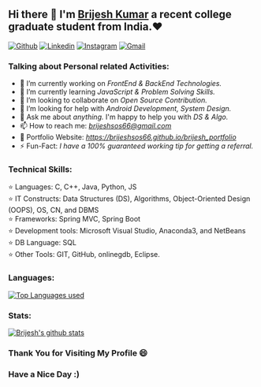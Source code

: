 ## Hi there 👋 I'm [Brijesh Kumar](https://brijeshsos66.live) a recent college graduate student from India.❤
[![Github](https://img.shields.io/badge/-Github-000?style=flat&logo=Github&logoColor=white)](https://github.com/brijeshsos66/)
[![Linkedin](https://img.shields.io/badge/-LinkedIn-blue?style=flat&logo=Linkedin&logoColor=white)](https://www.linkedin.com/in/brijeshsos66/)
[![Instagram](https://img.shields.io/badge/-Instagram-c13584?style=flat&labelColor=c13584&logo=instagram&logoColor=white)](https://www.instagram.com/brijesh_kr1999/)
[![Gmail](https://img.shields.io/badge/-Gmail-c14438?style=flat&logo=Gmail&logoColor=white)](mailto:brijeshsos66@gmail.com)
 

### Talking about Personal related Activities:
- 🔭 I’m currently working on <i>FrontEnd & BackEnd Technologies.</i>
- 🌱 I’m currently learning <i>JavaScript & Problem Solving Skills.</i>
- 👯 I’m looking to collaborate on <i>Open Source Contribution.</i>
- 🤔 I’m looking for help with <i>Android Development, System Design.</i>
- 💬 Ask me about <i>anything.</i> I'm happy to help you with <i>DS & Algo.</i>
- 📫 How to reach me: <i>brijeshsos66@gmail.com</i>
- 🤩 Portfolio Website:<i> https://brijeshsos66.github.io/brijesh_portfolio</i>
- ⚡ Fun-Fact:<i> I have a 100% guaranteed working tip for getting a referral.</i>

### Technical Skills:
  ⭐ Languages: C, C++, Java, Python, JS <br>
  ⭐ IT Constructs: Data Structures (DS), Algorithms, Object-Oriented Design (OOPS), OS, CN, and DBMS<br>
  ⭐ Frameworks: Spring MVC, Spring Boot<br>
  ⭐ Development tools: Microsoft Visual Studio, Anaconda3, and NetBeans<br>
  ⭐ DB Language: SQL<br>
  ⭐ Other Tools: GIT, GitHub, onlinegdb, Eclipse.<br>


### Languages: 

[![Top Languages used](https://github-readme-stats.vercel.app/api/top-langs/?username=brijeshsos66)](https://github.com/brijeshsos66/github-readme-stats)
  
### Stats:

  [![Brijesh's github stats](https://github-readme-stats.vercel.app/api?username=brijeshsos66)](https://github.com/brijeshsos66/github-readme-stats)




### Thank You for Visiting My Profile 😄 
### Have a Nice Day :)
